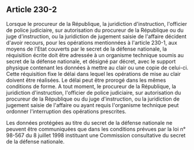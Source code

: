 Article 230-2
----
Lorsque le procureur de la République, la juridiction d'instruction, l'officier
de police judiciaire, sur autorisation du procureur de la République ou du juge
d'instruction, ou la juridiction de jugement saisie de l'affaire décident
d'avoir recours, pour les opérations mentionnées à l'article 230-1, aux moyens
de l'Etat couverts par le secret de la défense nationale, la réquisition écrite
doit être adressée à un organisme technique soumis au secret de la défense
nationale, et désigné par décret, avec le support physique contenant les données
à mettre au clair ou une copie de celui-ci. Cette réquisition fixe le délai dans
lequel les opérations de mise au clair doivent être réalisées. Le délai peut
être prorogé dans les mêmes conditions de forme. A tout moment, le procureur de
la République, la juridiction d'instruction, l'officier de police judiciaire,
sur autorisation du procureur de la République ou du juge d'instruction, ou la
juridiction de jugement saisie de l'affaire ou ayant requis l'organisme
technique peut ordonner l'interruption des opérations prescrites.

Les données protégées au titre du secret de la défense nationale ne peuvent être
communiquées que dans les conditions prévues par la loi n° 98-567 du 8 juillet
1998 instituant une Commission consultative du secret de la défense nationale.
